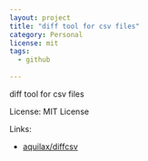 ```yaml
---
layout: project
title: "diff tool for csv files"
category: Personal
license: mit
tags:
  - github
  
---
```


diff tool for csv files

License: MIT License

Links:

* [aquilax/diffcsv](https://github.com/aquilax/diffcsv)
